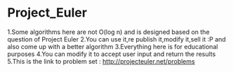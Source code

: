 Project_Euler
=============
1.Some algorithms here are not O(log n) and is designed based on the question of Project Euler
2.You can use it,re publish it,modify it,sell it :P and also come up with a better algorithm
3.Everything here is for educational purposes
4.You can modify it to accept user input and return the results
5.This is the link to problem set : http://projecteuler.net/problems
